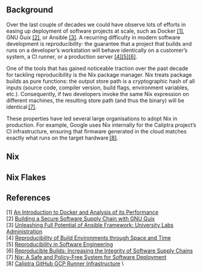 ## Background

Over the last couple of decades we could have observe lots of efforts in easing up deployment of
software projects at scale, such as Docker [[1]](#1), GNU Guix [[2]](#2), or Ansible [[3]](#3).
A recurring difficulty in modern software development is reproducibility:
the guarantee that a project that builds and runs on a developer’s
workstation will behave identically on a customer’s system, a CI runner, or
a production server [[4]](#4)[[5]](#5)[[6]](#6).

One of the tools that has gained noticeable traction over the past decade
for tackling reproducibility is the Nix package manager. Nix treats package
builds as pure functions: the output store path is a cryptographic hash of
all inputs (source code, compiler version, build flags, environment
variables, etc.). Consequently, if two developers invoke the same Nix
expression on different machines, the resulting store path (and thus the
binary) will be identical [[7]](#7).

These properties have led several large organisations to adopt Nix in
production. For example, Google uses Nix internally for the Caliptra
project’s CI infrastructure, ensuring that firmware generated in the cloud matches
exactly what runs on the target hardware [[8]](#8).

## Nix

## Nix Flakes

## References

<a id="1">[1]</a> [An Introduction to Docker and Analysis of its Performance](https://www.researchgate.net/profile/Harrison-Bhatti/publication/318816158_An_Introduction_to_Docker_and_Analysis_of_its_Performance/links/61facc0c007fb504472fd6c7/An-Introduction-to-Docker-and-Analysis-of-its-Performance.pdf) \
<a id="2">[2]</a> [Building a Secure Software Supply Chain with GNU Guix](https://arxiv.org/pdf/2206.14606) \
<a id="3">[3]</a> [Unleashing Full Potential of Ansible Framework: University Labs Administration](https://doi.org/10.23919/FRUCT.2018.8468270) \
<a id="4">[4]</a> [Reproducibility of Build Environments through Space and Time](https://arxiv.org/abs/2402.00424) \
<a id="5">[5]</a> [Reproducibility in Software Engineering](https://zenodo.org/records/15315531) \
<a id="6">[6]</a> [Reproducible Builds: Increasing the Integrity of Software Supply Chains](https://doi.org/10.1109/MS.2021.3073045) \
<a id="7">[7]</a> [Nix: A Safe and Policy-Free System for Software Deployment](https://edolstra.github.io/pubs/nspfssd-lisa2004-final.pdf) \
<a id="8">[8]</a> [Caliptra GitHub GCP Runner Infrastructure](https://github.com/chipsalliance/caliptra-sw/tree/main/ci-tools/github-runner) \
